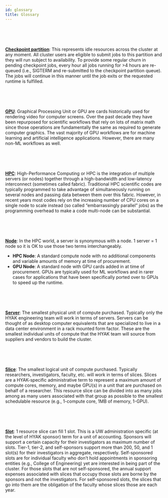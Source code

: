 ```yaml
---
id: glossary
title: Glossary
---
```


<a name="checkpoint" /> <br /><br /><br />

[**Checkpoint partition**](#checkpoint): This represents idle resources across the cluster at any moment. All cluster users are eligible to submit jobs to this partition and they will run subject to availability. To provide some regular churn in pending checkpoint jobs, every hour all jobs running for >4 hours are re-queued (i.e., SIGTERM and re-submitted to the checkpoint partition queue). The jobs will continue in this manner until the job exits or the requested runtime is fulfilled.

<a name="gpu" /> <br /><br /><br />

[**GPU**](#gpu): Graphical Processing Unit or GPU are cards historically used for rendering video for computer screens. Over the past decade they have been repurposed for scientific workflows that rely on lots of matrix math since those operations are fundamentally the same as required to generate computer graphics. The vast majority of GPU workflows are for machine learning and artificial intelligence applications. However, there are many non-ML workflows as well.

<a name="hpc" /> <br /><br /><br />

[**HPC**](#hpc): High-Performance Computing or HPC is the integration of multiple servers (or nodes) together through a high-bandwidth and low-latency interconnect (sometimes called fabric). Traditional HPC scientific codes are typically programmed to take advantage of simultaneously running on several nodes and passing data between them over this fabric. However, in recent years most codes rely on the increasing number of CPU cores on a single node to scale instead (so called “embarrassingly parallel” jobs) as the programming overhead to make a code multi-node can be substantial.

<a name="node" /> <br /><br /><br />

[**Node**](#node): In the HPC world, a server is synonymous with a node. 1 server = 1 node so it is OK to use those two terms interchangeably.
- **HPC Node**: A standard compute node with no additional components and variable amounts of memory at time of procurement.
- **GPU Node**: A standard node with GPU cards added in at time of procurement. GPUs are typically used for ML workflows and in rarer cases for applications that have been specifically ported over to GPUs to speed up the runtime.

<a name="server" /> <br /><br /><br />

[**Server**](#server): The smallest physical unit of compute purchased. Typically only the HYAK engineering team will work in terms of servers. Servers can be thought of as desktop computer equivalents that are specialized to live in a data center environment in a rack mounted form factor. These are the smallest individual units of compute that the HYAK team will source from suppliers and vendors to build the cluster.

<a name="slice" /> <br /><br /><br />

[**Slice**](#slice): The smallest logical unit of compute purchased. Typically researchers, investigators, faculty, etc. will work in terms of slices. Slices are a HYAK-specific administrative term to represent a maximum amount of compute cores, memory, and maybe GPU(s) in a unit that are purchased on behalf of a researcher. This resource slice can be divided into as many jobs among as many users associated with that group as possible to the smallest schedulable resource (e.g., 1-compute core, 1MB of memory, 1-GPU).

<a name="slot" /> <br /><br /><br />

[**Slot**](#slot): 1 resource slice can fill 1 slot. This is a UW administration specific (at the level of HYAK sponsor) term for a unit of accounting. Sponsors will support a certain capacity for their investigators as maximum number of slots. Tier-1, tier-2, and self-sponsors support more than 200, 50, and 1 slot(s) for their investigators in aggregate, respectively. Self-sponsored slots are for individual faculty who don’t hold appointments in sponsoring entities (e.g., College of Engineering) yet are interested in being part of the cluster. For those slots that are not self-sponsored, the annual support expenses associated with slices that occupy those slots are borne by the sponsors and not the investigators. For self-sponsored slots, the slices that go into them are the obligation of the faculty whose slices those are each year.
